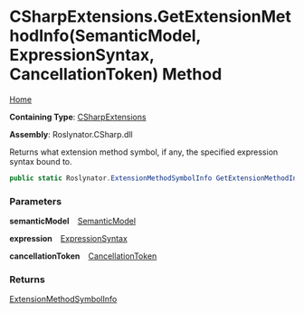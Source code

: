 # CSharpExtensions\.GetExtensionMethodInfo\(SemanticModel, ExpressionSyntax, CancellationToken\) Method

[Home](../../../../README.md)

**Containing Type**: [CSharpExtensions](../README.md)

**Assembly**: Roslynator\.CSharp\.dll

  
Returns what extension method symbol, if any, the specified expression syntax bound to\.

```csharp
public static Roslynator.ExtensionMethodSymbolInfo GetExtensionMethodInfo(this Microsoft.CodeAnalysis.SemanticModel semanticModel, Microsoft.CodeAnalysis.CSharp.Syntax.ExpressionSyntax expression, System.Threading.CancellationToken cancellationToken = default)
```

### Parameters

**semanticModel** &ensp; [SemanticModel](https://docs.microsoft.com/en-us/dotnet/api/microsoft.codeanalysis.semanticmodel)

**expression** &ensp; [ExpressionSyntax](https://docs.microsoft.com/en-us/dotnet/api/microsoft.codeanalysis.csharp.syntax.expressionsyntax)

**cancellationToken** &ensp; [CancellationToken](https://docs.microsoft.com/en-us/dotnet/api/system.threading.cancellationtoken)

### Returns

[ExtensionMethodSymbolInfo](../../../ExtensionMethodSymbolInfo/README.md)

